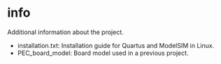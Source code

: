 info
====

Additional information about the project.

* installation.txt: Installation guide for Quartus and ModelSIM in Linux.
* PEC_board_model: Board model used in a previous project.
